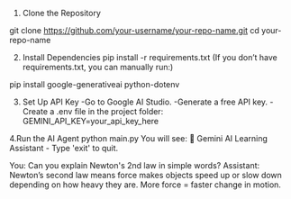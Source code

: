 1. Clone the Repository

git clone https://github.com/your-username/your-repo-name.git
cd your-repo-name

2. Install Dependencies
pip install -r requirements.txt
(If you don’t have requirements.txt, you can manually run:)

pip install google-generativeai python-dotenv

3. Set Up API Key
-Go to Google AI Studio.
-Generate a free API key.
-Create a .env file in the project folder:
  GEMINI_API_KEY=your_api_key_here

4.Run the AI Agent
python main.py
You will see:
🤖 Gemini AI Learning Assistant - Type 'exit' to quit.

You: Can you explain Newton's 2nd law in simple words?
Assistant: Newton’s second law means force makes objects speed up or slow down depending on how heavy they are. More force = faster change in motion.

